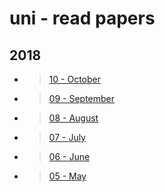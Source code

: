 # uni - read papers

## 2018

* > [10 - October](2018/2018-10.md)
* > [09 - September](2018/2018-09.md)
* > [08 - August](2018/2018-08.md)
* > [07 - July](2018/2018-07.md)
* > [06 - June](2018/2018-06.md)
* > [05 - May](2018/2018-05.md)
